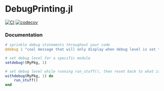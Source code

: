 
# DebugPrinting.jl

[![CI](https://github.com/JuliaServices/DebugPrinting.jl/workflows/CI/badge.svg)](https://github.com/JuliaServices/DebugPrinting.jl/actions?query=workflow%3ACI)
[![codecov](https://codecov.io/gh/JuliaServices/DebugPrinting.jl/branch/master/graph/badge.svg)](https://codecov.io/gh/JuliaServices/DebugPrinting.jl)

<!-- [![deps](https://juliahub.com/docs/DebugPrinting/deps.svg)](https://juliahub.com/ui/Packages/DebugPrinting/QnF3w?t=2)
[![version](https://juliahub.com/docs/DebugPrinting/version.svg)](https://juliahub.com/ui/Packages/DebugPrinting/QnF3w)
[![pkgeval](https://juliahub.com/docs/DebugPrinting/pkgeval.svg)](https://juliahub.com/ui/Packages/DebugPrinting/QnF3w) -->

### Documentation

```julia
# sprinkle debug statements throughout your code
@debug 1 "cool message that will only display when debug level is set to >= 1"

# set debug level for a specific module
setdebug!(MyPkg, 1)

# set debug level while running run_stuff(), then reset back to what it was
withdebug(MyPkg, 1) do
    run_stuff()
end
```
